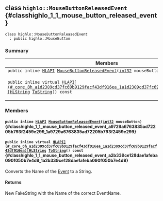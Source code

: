 ## class `highlo::MouseButtonReleasedEvent` {#classhighlo_1_1_mouse_button_released_event}

```
class highlo::MouseButtonReleasedEvent
  : public highlo::MouseButton
```

### Summary

 Members                        | Descriptions                                
--------------------------------|---------------------------------------------
`public inline `[`HLAPI`](#_core_8h_a1d2309cd37fc69b9129facf43df916ea_1a1d2309cd37fc69b9129facf43df916ea)` `[`MouseButtonReleasedEvent`](#classhighlo_1_1_mouse_button_released_event_a9729a6763835ad72205b793f2459e299_1a9729a6763835ad72205b793f2459e299)`(`[`int32`](#_base_types_8h_a43d43196463bde49cb067f5c20ab8481_1a43d43196463bde49cb067f5c20ab8481)` mouseButton)` | 
`public inline virtual `[`HLAPI](#_core_8h_a1d2309cd37fc69b9129facf43df916ea_1a1d2309cd37fc69b9129facf43df916ea)[HLString`](docs-api/api-highlo.md#namespacehighlo_aae9b5b2474b992680f5555779f4bd538_1aae9b5b2474b992680f5555779f4bd538)` `[`ToString`](#classhighlo_1_1_mouse_button_released_event_a2b339ce128dae1afeba090f050b7e4d9_1a2b339ce128dae1afeba090f050b7e4d9)`() const` | Converts the Name of the [Event](docs-api/api-highlo--Event.md#classhighlo_1_1_event) to a String.

### Members

#### `public inline `[`HLAPI`](#_core_8h_a1d2309cd37fc69b9129facf43df916ea_1a1d2309cd37fc69b9129facf43df916ea)` `[`MouseButtonReleasedEvent`](#classhighlo_1_1_mouse_button_released_event_a9729a6763835ad72205b793f2459e299_1a9729a6763835ad72205b793f2459e299)`(`[`int32`](#_base_types_8h_a43d43196463bde49cb067f5c20ab8481_1a43d43196463bde49cb067f5c20ab8481)` mouseButton)` {#classhighlo_1_1_mouse_button_released_event_a9729a6763835ad72205b793f2459e299_1a9729a6763835ad72205b793f2459e299}

#### `public inline virtual `[`HLAPI](#_core_8h_a1d2309cd37fc69b9129facf43df916ea_1a1d2309cd37fc69b9129facf43df916ea)[HLString`](docs-api/api-highlo.md#namespacehighlo_aae9b5b2474b992680f5555779f4bd538_1aae9b5b2474b992680f5555779f4bd538)` `[`ToString`](#classhighlo_1_1_mouse_button_released_event_a2b339ce128dae1afeba090f050b7e4d9_1a2b339ce128dae1afeba090f050b7e4d9)`() const` {#classhighlo_1_1_mouse_button_released_event_a2b339ce128dae1afeba090f050b7e4d9_1a2b339ce128dae1afeba090f050b7e4d9}

Converts the Name of the [Event](docs-api/api-highlo--Event.md#classhighlo_1_1_event) to a String.

#### Returns
New FakeString with the Name of the correct EventName.

